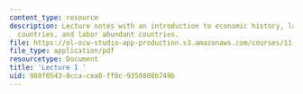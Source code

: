 ```yaml
---
content_type: resource
description: Lecture notes with an introduction to economic history, labor scarce
  countries, and labor abundant countries.
file: https://ol-ocw-studio-app-production.s3.amazonaws.com/courses/11-167-economic-development-technical-capabilities-spring-2004/988f05430ccacea0ff0c9350808b749b_lec_1.pdf
file_type: application/pdf
resourcetype: Document
title: 'Lecture 1 '
uid: 988f0543-0cca-cea0-ff0c-9350808b749b
---
```


